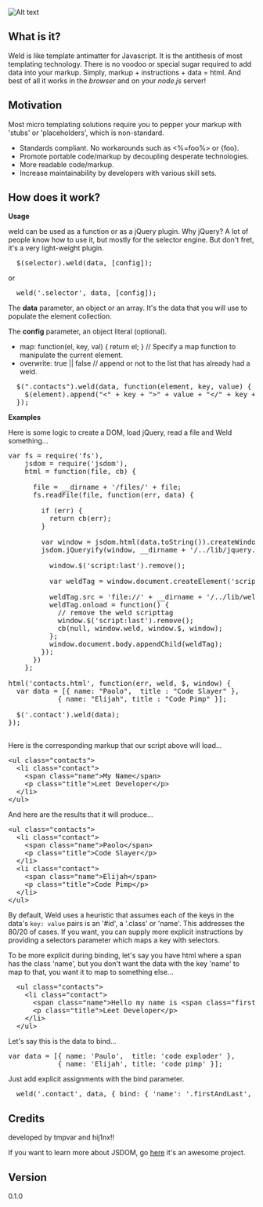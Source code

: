 
![Alt text](https://github.com/hij1nx/Weld/raw/master/demo/public/img/weld.png)<br/>

## What is it?

Weld is like template antimatter for Javascript. It is the antithesis of most templating technology. There is no voodoo or special sugar required to add data into your markup. Simply, markup + instructions + data = html. And best of all it works in the *browser* and on your *node.js* server!

## Motivation

Most micro templating solutions require you to pepper your markup with 'stubs' or 'placeholders', which is non-standard.

- Standards compliant. No workarounds such as <%=foo%> or {foo}.
- Promote portable code/markup by decoupling desperate technologies.
- More readable code/markup.
- Increase maintainability by developers with various skill sets.

## How does it work?

<b>Usage</b>

weld can be used as a function or as a jQuery plugin. Why jQuery? A lot of people know how to use it, but mostly for the selector  engine. But don't fret, it's a very light-weight plugin.

<pre>
  $(selector).weld(data, [config]);
</pre>
or
<pre>
  weld('.selector', data, [config]);
</pre>

The <b>data</b> parameter, an object or an array.
It's the data that you will use to populate the element collection.<br/>

The <b>config</b> parameter, an object literal (optional).

- map: function(el, key, val) { return el; } // Specify a map function to manipulate the current element.
- overwrite: true || false // append or not to the list that has already had a weld.

<pre>
  $(&quot;.contacts&quot;).weld(data, function(element, key, value) {
    $(element).append(&quot;&lt;&quot; + key + &quot;&gt;&quot; + value + &quot;&lt;/&quot; + key + &quot;&gt;&quot;);
  });
</pre>

<b>Examples</b>

Here is some logic to create a DOM, load jQuery, read a file and Weld something...
<pre>
var fs = require(&#x27;fs&#x27;),
    jsdom = require(&#x27;jsdom&#x27;),
    html = function(file, cb) {
      
      file = __dirname + &#x27;/files/&#x27; + file;
      fs.readFile(file, function(err, data) {
        
        if (err) {
          return cb(err);
        }

        var window = jsdom.html(data.toString()).createWindow();
        jsdom.jQueryify(window, __dirname + &#x27;/../lib/jquery.js&#x27;, function() {

          window.$(&#x27;script:last&#x27;).remove();
          
          var weldTag = window.document.createElement(&#x27;script&#x27;);
          
          weldTag.src = &#x27;file://&#x27; + __dirname + &#x27;/../lib/weld.js&#x27;;
          weldTag.onload = function() {
            // remove the weld scripttag
            window.$(&#x27;script:last&#x27;).remove();
            cb(null, window.weld, window.$, window);
          };
          window.document.body.appendChild(weldTag);
        });
      })
    };
  
html('contacts.html', function(err, weld, $, window) {
  var data = [{ name: &quot;Paolo&quot;,  title : &quot;Code Slayer&quot; },
            { name: &quot;Elijah&quot;, title : &quot;Code Pimp&quot; }];

  $(&#x27;.contact&#x27;).weld(data);
});

</pre>

Here is the corresponding markup that our script above will load...
<pre>
&lt;ul class=&quot;contacts&quot;&gt;
  &lt;li class=&quot;contact&quot;&gt;
    &lt;span class=&quot;name&quot;&gt;My Name&lt;/span&gt;
    &lt;p class=&quot;title&quot;&gt;Leet Developer&lt;/p&gt;
  &lt;/li&gt;
&lt;/ul&gt;
</pre>

And here are the results that it will produce...
<pre>
&lt;ul class=&quot;contacts&quot;&gt;
  &lt;li class=&quot;contact&quot;&gt;
    &lt;span class=&quot;name&quot;&gt;Paolo&lt;/span&gt;
    &lt;p class=&quot;title&quot;&gt;Code Slayer&lt;/p&gt;
  &lt;/li&gt;
  &lt;li class=&quot;contact&quot;&gt;
    &lt;span class=&quot;name&quot;&gt;Elijah&lt;/span&gt;
    &lt;p class=&quot;title&quot;&gt;Code Pimp&lt;/p&gt;
  &lt;/li&gt;  
&lt;/ul&gt;
</pre>

By default, Weld uses a heuristic that assumes each of the keys in the data's `key: value` pairs is an '#id', a '.class' or 'name'. This addresses the 80/20 of cases. If you want, you can supply more explicit instructions by providing a selectors parameter which maps a key with selectors.

To be more explicit during binding, let's say you have html where a span has the class 'name', but you don't want the data with the key 'name' to map to that, you want it to map to something else...

<pre>
  &lt;ul class=&quot;contacts&quot;&gt;
    &lt;li class=&quot;contact&quot;&gt;
      &lt;span class=&quot;name&quot;&gt;Hello my name is &lt;span class=&quot;firstAndLast&quot;&gt;My Name&lt;/span&gt;&lt;/span&gt;
      &lt;p class=&quot;title&quot;&gt;Leet Developer&lt;/p&gt;
    &lt;/li&gt;
  &lt;/ul&gt;
</pre>

Let's say this is the data to bind...

<pre>
var data = [{ name: &#x27;Paulo&#x27;,  title: &#x27;code exploder&#x27; },
            { name: &#x27;Elijah&#x27;, title: &#x27;code pimp&#x27; }];  
</pre>

Just add explicit assignments with the bind parameter.

<pre>
  weld(&#x27;.contact&#x27;, data, { bind: { &#x27;name&#x27;: &#x27;.firstAndLast&#x27;, &#x27;title&#x27;: &#x27;.title&#x27; } });
</pre>

## Credits
developed by tmpvar and hij1nx!!

If you want to learn more about JSDOM, go [here][1] it's an awesome project.

## Version
0.1.0

[1]: https://github.com/tmpvar/jsdom